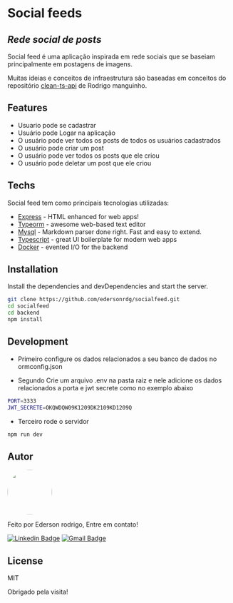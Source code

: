 # Social feeds
## _Rede social de posts_

Social feed é uma aplicação inspirada em rede sociais que se baseiam principalmente em postagens de imagens.

Muitas ideias e conceitos de infraestrutura são baseadas em conceitos do repositório [clean-ts-api](https://github.com/rmanguinho/clean-ts-api) de Rodrigo manguinho.

## Features

- Usuario pode se cadastrar
- Usuário pode Logar na aplicação
- O usuário pode ver todos os posts de todos os usuários cadastrados
- O usuário pode criar um post
- O usuário pode ver todos os posts que ele criou
- O usuário pode deletar um post que ele criou

## Techs

Social feed tem como principais tecnologias utilizadas:

- [Express](https://expressjs.com) - HTML enhanced for web apps!
- [Typeorm](https://typeorm.io/#/) - awesome web-based text editor
- [Mysql](https://www.mysql.com) - Markdown parser done right. Fast and easy to extend.
- [Typescript](https://www.typescriptlang.org) - great UI boilerplate for modern web apps
- [Docker](https://www.docker.com) - evented I/O for the backend

## Installation

Install the dependencies and devDependencies and start the server.

```sh
git clone https://github.com/edersonrdg/socialfeed.git
cd socialfeed
cd backend
npm install
```

## Development
- Primeiro configure os dados relacionados a seu banco de dados no ormconfig.json

- Segundo Crie um arquivo .env na pasta raiz e nele adicione os dados relacionados a porta e jwt secrete como no exemplo abaixo
```sh
PORT=3333
JWT_SECRETE=OKQWDQW09K1209DK2109KD1209Q
```

- Terceiro rode o servidor
```sh
npm run dev
```

## Autor

<a href="https://github.com/edersonrdg">
 <img style="border-radius: 50%;" src="https://avatars.githubusercontent.com/u/60035985?s=460&u=3f67302dcc7cc3e33a51c71ad77fba31d6d2f6e1&v=4" width="100px;" alt=""/>
 <br />
 </a>


Feito por Ederson rodrigo, Entre em contato!

[![Linkedin Badge](https://img.shields.io/badge/-edersonsl-blue?style=flat-square&logo=Linkedin&logoColor=white&link=https://www.linkedin.com/in/edersonsl/)](https://www.linkedin.com/in/edersonsl/)
[![Gmail Badge](https://img.shields.io/badge/-edersonrodrigo31@gmail.com-c14438?style=flat-square&logo=Gmail&logoColor=white&link=mailto:edersonrodrigo31@gmail.com)](mailto:edersonrodrigo31@gmail.com)

## License

MIT

Obrigado pela visita!
